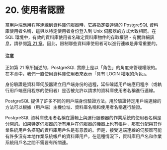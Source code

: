# 20. 使用者認證

當用戶端應用程序連線到資料庫伺服器時，它將指定要連線的 PostgreSQL 資料庫使用者名稱，這與以特定使用者身份登入到 Unix 伺服器的方式大致相同。在 SQL 環境中，有效的資料庫使用者名確定資料庫物件的存取權限 - 有關詳細訊息，請參閱[第 21 章](../user-manag/)。因此，限制哪些資料庫使用者可以進行連線是非常重要的。

#### 注意

正如第 21 章所描述的，PostgreSQL 實際上是以「角色」的角度來管理權限的。在本章中，我們一直使用資料庫使用者來表示「具有 LOGIN 權限的角色」。

身份驗證是資料庫伺服器建立用戶端身份的過程，延伸確認用戶端應用程序（或執行用戶端應用程序的使用者）是否被允許以請求的資料庫使用者名稱進行連線。

PostgreSQL 提供了許多不同的用戶端身份驗證方法。用於驗證特定用戶端連線的方法可以根據（用戶端）主機位址、資料庫名稱和使用者名稱進行驗證。

PostgreSQL 資料庫使用者名稱在邏輯上與運行服務器的作業系統的使用者名稱是分開的。如果特定伺服器的所有用戶在伺服器的機器上也有帳戶，那麼分配與其作業系統用戶名搭配的資料庫用戶名是有意義的。但是，接受遠端連線的伺服器可能有許多沒有本地作業系統帳戶的資料庫用戶，在這種情況下，資料庫用戶名和作業系統用戶名之間不需要有所關連。

